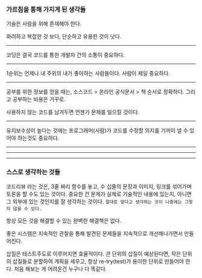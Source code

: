 ### 가르침을 통해 가지게 된 생각들

기술은 사람을 위해 존재해야 한다.  

화려하고 복잡한 것 보다, 단순하고 유용한 것이 낫다.  

---  

코딩은 결국 코드를 통한 개발자 간의 소통이 중요하다.  

---  
1순위는 언제나 내 주위의 내가 좋아하는 사람들이다. 사람이 제일 중요하다.  

---  
공부를 위한 정보를 얻을 때는, 소스코드 > 온라인 공식문서 > 책 순서로 정확하다. 그리고 공부하는 비용은 거꾸로.  

사용하지 않는 코드를 남겨두면 언젠가 문제를 일으킬 것이다.

---  
유지보수성이 높다는 것에는 프로그래머(사람)가 코드를 수정할 의지를 기꺼이 낼 수 있어야 하는것도 중요하다.



---  
---
---

### 스스로 생각하는 것들  

코드리뷰 라는 것은, 3줄 짜리 함수를 놓고, 수 십줄의 문장과 이미지, 링크를 섞어가며 토론을 할 수도 있는 것이다. 중요한 건 문제가 실제로 기술적인 내용에 있는지, 아니면 그 외부에 있는 것인지를 잘 생각하는 것이다. `절대로 맞다고 생각하는 것이 나중에는 그렇지 않을 수 있다.`

항상 모든 것을 해결할 수 있는 완벽한 해결책은 없다.  

좋은 시스템은 지속적인 관찰을 통해 발견된 문제들을 지속적으로 개선해나가면서 만들어진다.  

삽질은 테스트주도로 이루어지면 효율적이다. 큰 단위의 삽질이 예상된다면, 작은 단위의 삽질들로 분할하여 계획을 세우고, 항상 re-try(test)가 용이한 단위로 만들어야 한다. 처음 해보는 게 어려운건 누구나 다 똑같다.  








